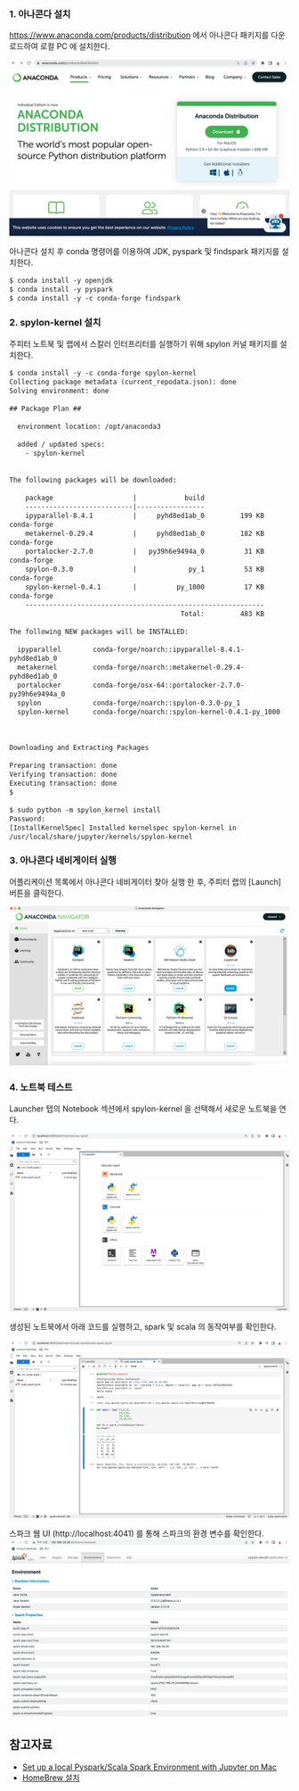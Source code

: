 ### 1. 아나콘다 설치 ###

https://www.anaconda.com/products/distribution 에서 아나콘다 패키지를 다운로드하여 로컬 PC 에 설치한다.

![](https://github.com/gnosia93/spark-on-eks/blob/main/images/anaconda-install.png)


아나콘다 설치 후 conda 명령어를 이용하여 JDK, pyspark 및 findspark 패키지를 설치한다.
```
$ conda install -y openjdk
$ conda install -y pyspark
$ conda install -y -c conda-forge findspark
```


### 2. spylon-kernel 설치 ###

주피터 노트북 및 랩에서 스칼러 인터프리터를 실행하기 위해 spylon 커널 패키지를 설치한다. 
```
$ conda install -y -c conda-forge spylon-kernel
Collecting package metadata (current_repodata.json): done
Solving environment: done

## Package Plan ##

  environment location: /opt/anaconda3

  added / updated specs:
    - spylon-kernel


The following packages will be downloaded:

    package                    |            build
    ---------------------------|-----------------
    ipyparallel-8.4.1          |     pyhd8ed1ab_0         199 KB  conda-forge
    metakernel-0.29.4          |     pyhd8ed1ab_0         182 KB  conda-forge
    portalocker-2.7.0          |   py39h6e9494a_0          31 KB  conda-forge
    spylon-0.3.0               |             py_1          53 KB  conda-forge
    spylon-kernel-0.4.1        |          py_1000          17 KB  conda-forge
    ------------------------------------------------------------
                                           Total:         483 KB

The following NEW packages will be INSTALLED:

  ipyparallel        conda-forge/noarch::ipyparallel-8.4.1-pyhd8ed1ab_0
  metakernel         conda-forge/noarch::metakernel-0.29.4-pyhd8ed1ab_0
  portalocker        conda-forge/osx-64::portalocker-2.7.0-py39h6e9494a_0
  spylon             conda-forge/noarch::spylon-0.3.0-py_1
  spylon-kernel      conda-forge/noarch::spylon-kernel-0.4.1-py_1000



Downloading and Extracting Packages

Preparing transaction: done
Verifying transaction: done
Executing transaction: done
$

$ sudo python -m spylon_kernel install
Password:
[InstallKernelSpec] Installed kernelspec spylon-kernel in /usr/local/share/jupyter/kernels/spylon-kernel
```


### 3. 아나콘다 네비게이터 실행 ###

어플리케이션 목록에서 아나콘다 네비게이터 찾아 실행 한 후, 주피터 랩의 [Launch] 버튼을 클릭한다.  

![](https://github.com/gnosia93/spark-on-eks/blob/main/images/anaconda-navigator.png)


### 4. 노트북 테스트 ###

Launcher 탭의 Notebook 섹션에서 spylon-kernel 을 선택해서 새로운 노트북을 연다.

![](https://github.com/gnosia93/spark-on-eks/blob/main/images/scala-spark-0.png)

생성된 노트북에서 아래 코드를 실행하고, spark 및 scala 의 동작여부를 확인한다.

![](https://github.com/gnosia93/spark-on-eks/blob/main/images/scala-spark.png)

스파크 웹 UI (http://localhost:4041) 를 통해 스파크의 환경 변수를 확인한다.
![](https://github.com/gnosia93/spark-on-eks/blob/main/images/spark-web-ui.png)


## 참고자료 ##

* [Set up a local Pyspark/Scala Spark Environment with Jupyter on Mac](https://www.youtube.com/watch?v=kSYtgiBIO2k)
* [HomeBrew 설치](https://brew.sh/index_ko)
